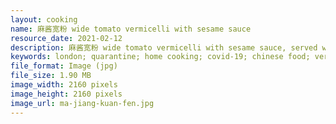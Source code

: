 ```yaml
---
layout: cooking
name: 麻酱宽粉 wide tomato vermicelli with sesame sauce
resource_date: 2021-02-12
description: 麻酱宽粉 wide tomato vermicelli with sesame sauce, served with cucumber, sourdough, and sesame
keywords: london; quarantine; home cooking; covid-19; chinese food; vermicelli
file_format: Image (jpg)
file_size: 1.90 MB
image_width: 2160 pixels
image_height: 2160 pixels
image_url: ma-jiang-kuan-fen.jpg
---
```

